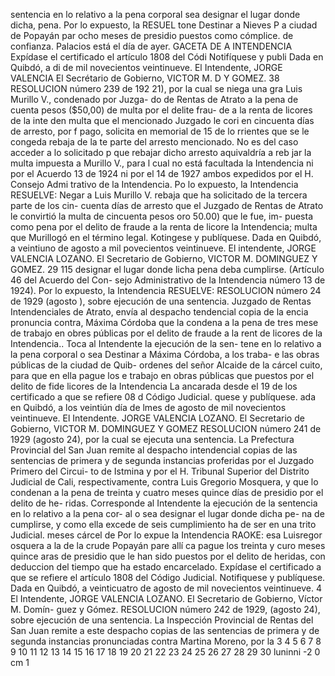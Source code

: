 sentencia en lo relativo a la pena corporal
sea designar el lugar donde dicha, pena.
Por lo expuesto, la
RESUEL
tone
Destinar a Nieves P
a ciudad de Popayán par
ocho meses de presidio
puestos como cómplice.
de confianza. Palacios está
el día de ayer.
GACETA DE A INTENDENCIA
Expídase el certificado
el artículo 1808 del Códi
Notifíquese y publi
Dada en Quibdó, a di
de mil novecientos veintinueve.
El Intendente, JORGE VALENCIA
El Secrétario de Gobierno, VICTOR M. D
Y GOMEZ.
38
RESOLUCION número 239 de 192
21), por la cual se niega una gra
Luis Murillo V., condenado por Juzga-
do de Rentas de Atrato a la pena de cuenta
pesos ($50,00) de multa por el delite frau-
de a la renta de licores de la inte den
multa que el mencionado Juzgado le cori
en cincuenta días de arresto, por f
pago, solicita en memorial de 15 de lo
rrientes que se le congeda rebaja de la te
parte del arresto mencionado.
No es del caso acceder a lo solicitado p
que rebajar dicho arresto aquivaldría a reb
jar la multa impuesta a Murillo V., para l
cual no está facultada la Intendencia ni por
el Acuerdo 13 de 1924 ni por el 14 de 1927
ambos expedidos por el H. Consejo Admi
trativo de la Intendencia.
Po lo expuesto, la Intendencia
RESUELVE:
Negar a Luis Murillo V. rebaja que
ha solicitado de la tercera parte de los cin-
cuenta días de arresto
que el Juzgado de
Rentas de Atrato le convirtió la multa de
cincuenta pesos oro 50.00) que le fue, im-
puesta como pena por el delito de fraude a la
renta de licore la Intendencia; multa que
Murillogó en el término legal.
Kotingese y publíquese.
Dada en Quibdó, a veintiuno de agosto
a mil povecientos veintinueve.
El intendente, JORGE VALENCIA LOZANO.
El Secretario de Gobierno, VICTOR M. DOMINGUEZ
Y GOMEZ.
29
115
designar el lugar donde licha pena deba
cumplirse. (Artículo 46 del Acuerdo del Con-
sejo Administrativo de la Intendencia número
13 de 1924).
Por lo expuesto, la Intendencia
RESUELVE:
RESOLUCION número 24 de 1929 (agosto
), sobre ejecución de una sentencia.
Juzgado de Rentas Intendenciales de
Atrato, envía al despacho tendencial copia
de la encia pronuncia contra, Máxima
Córdoba que la condena a la pena de tres
mese de trabajo en obres públicas por el
delito de fraude a la rent de licores de la
Intendencia..
Toca al Intendente la ejecución de la sen-
tene en lo relativo a la pena corporal o sea
Destinar a Máxima Córdoba, a los traba-
e las obras públicas de la ciudad de Quib-
ordenes del señor Alcaide de la cárcel
cuito, para que en ella pague los
e trabajo en obras públicas que
puestos por el delito de fide
licores de la Intendencia La
ancarada desde el 19 de los
certificado a que se refiere
08 d Código Judicial.
quese y publíquese.
ada en Quibdó, a los veintiún día de lmes
de agosto de mil novecientos veintinueve.
El Intendente. JORGE VALENCIA LOZANO.
El Secretario de Gobierno, VICTOR M. DOMINGUEZ
Y GOMEZ
RESOLUCION número 241 de 1929 (agosto
24), por la cual se ejecuta una sentencia.
La Prefectura Provincial del San Juan
remite al despacho intendencial copias de las
sentencias de primera y de segunda instancias
proferidas por el Juzgado Primero del Circui-
to de Istmina y por el H. Tribunal Superior
del Distrito Judicial de Cali, respectivamente,
contra Luis Gregorio Mosquera, y que lo
condenan a la pena de treinta y cuatro meses
quince días de presidio por el delito de he-
ridas.
Corresponde al Intendente la ejecución
de la sentencia en lo relativo a la pena cor-
al o sea designar el lugar donde dicha pe-
na de cumplirse, y como ella excede de seis
cumplimiento ha de ser en una
trito Judicial.
meses
cárcel de
Por lo expue la Intendencia
RAOKE:
esa Luisregor osquera a la
de la crude Popayán pare allí
ca
pague los treinta y curo meses quince aras
de presidio que le han sido puestos por el
delito de heridas, con deduccion del tiempo
que ha estado encarcelado.
Expídase el certificado a que se refiere
el artículo 1808 del Código Judicial.
Notifiquese y publíquese.
Dada en Quibdó, a veinticuatro de agosto
de mil novecientos veintinueve.
4
El Intendente, JORGE VALENCIA LOZANO.
El Secretario de Gobierno, Víctor M. Domín-
guez y Gómez.
RESOLUCION número 242 de 1929, (agosto
24), sobre ejecución de una sentencia.
La Inspección Provincial de Rentas del
San Juan remite a este despacho copias de las
sentencias de primera y de segunda instancias
pronunciadas contra Martina Moreno, por la
3 4 5 6 7 8 9 10 11 12 13 14 15 16 17 18 19 20 21 22 23 24 25 26 27 28 29 30
luninni
-2
0 cm 1